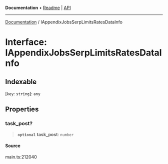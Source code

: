 **Documentation** • [Readme](../README.md) \| [API](../globals.md)

***

[Documentation](../README.md) / IAppendixJobsSerpLimitsRatesDataInfo

# Interface: IAppendixJobsSerpLimitsRatesDataInfo

## Indexable

 \[`key`: `string`\]: `any`

## Properties

### task\_post?

> **`optional`** **task\_post**: `number`

#### Source

main.ts:212040
